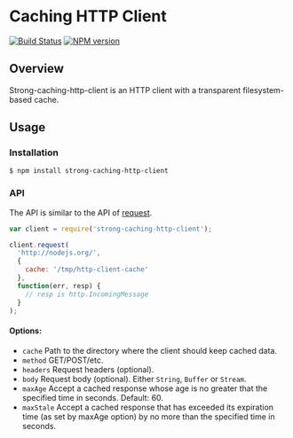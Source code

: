 # Caching HTTP Client

[![Build Status](https://travis-ci.org/strongloop/strong-caching-http-client.png?branch=master)](https://travis-ci.org/strongloop/strong-caching-http-client)
[![NPM version](https://badge.fury.io/js/strong-caching-http-client.png)](http://badge.fury.io/js/strong-caching-http-client)

## Overview

Strong-caching-http-client is an HTTP client with a transparent
filesystem-based cache.

## Usage

### Installation

```Shell
$ npm install strong-caching-http-client
```

### API

The API is similar to the API of [request](https://npmjs.org/package/request).

```javascript
var client = require('strong-caching-http-client');

client.request(
  'http://nodejs.org/',
  {
    cache: '/tmp/http-client-cache'
  },
  function(err, resp) {
    // resp is http.IncomingMessage
  }
);
```

#### Options:

 * `cache` Path to the directory where the client should keep cached data.
 * `method` GET/POST/etc.
 * `headers` Request headers (optional).
 * `body` Request body (optional). Either `String`, `Buffer` or `Stream`.
 * `maxAge` Accept a cached response whose age is no greater that the specified
  time in seconds. Default: 60.
 * `maxStale` Accept a cached response that has exceeded its expiration time
  (as set by maxAge option) by no more than the specified time in seconds.
